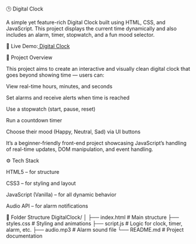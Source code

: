 🕒 Digital Clock

A simple yet feature-rich Digital Clock built using HTML, CSS, and JavaScript.
This project displays the current time dynamically and also includes an alarm, timer, stopwatch, and a fun mood selector.

🔗 Live Demo:[ Digital Clock](https://prachichoudhary2004.github.io/DigitalClock/?)



📌 Project Overview

This project aims to create an interactive and visually clean digital clock that goes beyond showing time — users can:

View real-time hours, minutes, and seconds

Set alarms and receive alerts when time is reached

Use a stopwatch (start, pause, reset)

Run a countdown timer

Choose their mood (Happy, Neutral, Sad) via UI buttons

It’s a beginner-friendly front-end project showcasing JavaScript’s handling of real-time updates, DOM manipulation, and event handling.

⚙️ Tech Stack

HTML5 – for structure

CSS3 – for styling and layout

JavaScript (Vanilla) – for all dynamic behavior

Audio API – for alarm notifications

🧩 Folder Structure
DigitalClock/
│
├── index.html      # Main structure
├── styles.css      # Styling and animations
├── script.js       # Logic for clock, timer, alarm, etc.
├── audio.mp3       # Alarm sound file
└── README.md       # Project documentation
